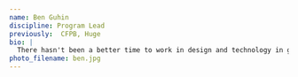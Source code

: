 ```yaml
---
name: Ben Guhin
discipline: Program Lead
previously:  CFPB, Huge
bio: |
  There hasn't been a better time to work in design and technology in government, and Austin is the perfect place to show what's possible. 
photo_filename: ben.jpg
---
```

